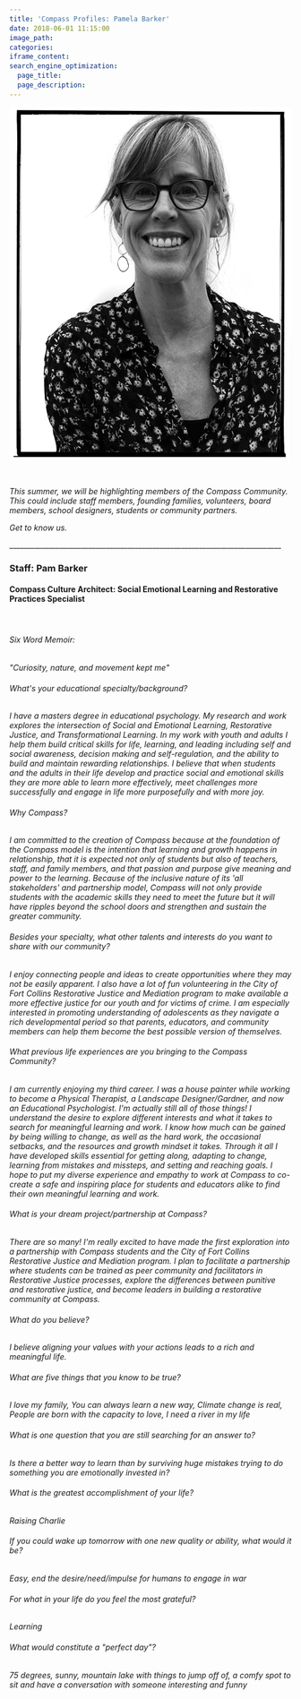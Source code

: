```yaml
---
title: 'Compass Profiles: Pamela Barker'
date: 2018-06-01 11:15:00
image_path:
categories:
iframe_content:
search_engine_optimization:
  page_title:
  page_description:
---
```


![](/assets/images/pamphoto.png)

&nbsp;

*This summer, we will be highlighting members of the Compass Community.&nbsp; This could include staff members, founding families, volunteers, board members, school designers, students or community partners.*

*Get to know us.*

\_\_\_\_\_\_\_\_\_\_\_\_\_\_\_\_\_\_\_\_\_\_\_\_\_\_\_\_\_\_\_\_\_\_\_\_\_\_\_\_\_\_\_\_\_\_\_\_\_\_\_\_\_\_\_\_\_\_\_\_\_\_\_\_\_\_\_\_\_\_\_\_\_\_\_\_

### Staff: Pam Barker

#### **Compass Culture Architect: Social Emotional Learning and Restorative Practices Specialist**

#### &nbsp;

###### Six Word Memoir:&nbsp;

*"Curiosity, nature, and movement kept me"*

###### What's your educational specialty/background?

*I have a masters degree in educational psychology. My research and work explores the intersection of Social and Emotional Learning, Restorative Justice, and Transformational Learning. In my work with youth and adults I help them build critical skills for life, learning, and leading including self and social awareness, decision making and self-regulation, and the ability to build and maintain rewarding relationships. I believe that when students and the adults in their life develop and practice social and emotional skills they are more able to learn more effectively, meet challenges more successfully and engage in life more purposefully and with more joy.*

###### Why Compass?

*I am committed to the creation of Compass because at the foundation of the Compass model is the intention that learning and growth happens in relationship, that it is expected not only of students but also of teachers, staff, and family members, and that passion and purpose give meaning and power to the learning. Because of the inclusive nature of its 'all stakeholders' and partnership model, Compass will not only provide students with the academic skills they need to meet the future but it will have ripples beyond the school doors and strengthen and sustain the greater community.*

###### Besides your specialty, what other talents and interests do you want to share with our community?

*I enjoy connecting people and ideas to create opportunities where they may not be easily apparent. I also have a lot of fun volunteering in the City of Fort Collins Restorative Justice and Mediation program to make available a more effective justice for our youth and for victims of crime. I am especially interested in promoting understanding of adolescents as they navigate a rich developmental period so that parents, educators, and community members can help them become the best possible version of themselves.*

###### What previous life experiences are you bringing to the Compass Community?

*I am currently enjoying my third career. I was a house painter while working to become a Physical Therapist, a Landscape Designer/Gardner, and now an Educational Psychologist. I'm actually still all of those things! I understand the desire to explore different interests and what it takes to search for meaningful learning and work. I know how much can be gained by being willing to change, as well as the hard work, the occasional setbacks, and the resources and growth mindset it takes. Through it all I have developed skills essential for getting along, adapting to change, learning from mistakes and missteps, and setting and reaching goals. I hope to put my diverse experience and empathy to work at Compass to co-create a safe and inspiring place for students and educators alike to find their own meaningful learning and work.*

###### What is your dream project/partnership at Compass?

*There are so many! I'm really excited to have made the first exploration into a partnership with Compass students and the City of Fort Collins Restorative Justice and Mediation program. I plan to facilitate a partnership where students can be trained as peer community and facilitators in Restorative Justice processes, explore the differences between punitive and restorative justice, and become leaders in building a restorative community at Compass.*

###### What do you believe?

*I believe aligning your values with your actions leads to a rich and meaningful life.*

###### What are five things that you know to be true?

*I love my family, You can always learn a new way, Climate change is real, People are born with the capacity to love, I need a river in my life*

###### What is one question that you are still searching for an answer to?

*Is there a better way to learn than by surviving huge mistakes trying to do something you are emotionally invested in?*

###### What is the greatest accomplishment of your life?

*Raising Charlie*

###### If you could wake up tomorrow with one new quality or ability, what would it be?

*Easy, end the desire/need/impulse for humans to engage in war*

###### For what in your life do you feel the most grateful?

*Learning*

###### What would constitute a "perfect day"?

*75 degrees, sunny, mountain lake with things to jump off of, a comfy spot to sit and have a conversation with someone interesting and funny*